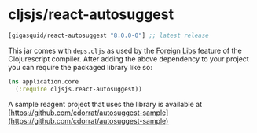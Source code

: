 # cljsjs/react-autosuggest

[](dependency)
```clojure
[gigasquid/react-autosuggest "8.0.0-0"] ;; latest release
```
[](/dependency)

This jar comes with `deps.cljs` as used by the [Foreign Libs][flibs] feature
of the Clojurescript compiler. After adding the above dependency to your project
you can require the packaged library like so:

```clojure
(ns application.core
  (:require cljsjs.react-autosuggest))
```

A sample reagent project that uses the library is available at [https://github.com/cdorrat/autosuggest-sample](https://github.com/cdorrat/autosuggest-sample)

[flibs]: https://github.com/clojure/clojurescript/wiki/Packaging-Foreign-Dependencies
